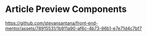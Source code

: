 # Article Preview Components

https://github.com/stevansantana/front-end-mentor/assets/78915531/1b911a90-af6c-4b73-86b1-e7e71d4c7bf7

